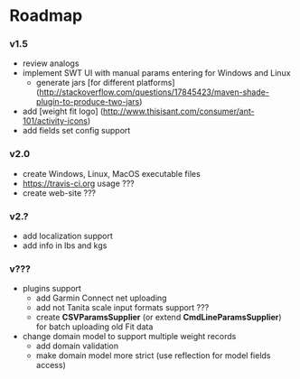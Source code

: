 Roadmap
=======

### v1.5 ###
* review analogs
* implement SWT UI with manual params entering for Windows and Linux
    * generate jars [for different platforms] (http://stackoverflow.com/questions/17845423/maven-shade-plugin-to-produce-two-jars)
* add [weight fit logo] (http://www.thisisant.com/consumer/ant-101/activity-icons)
* add fields set config support

### v2.0 ###
* create Windows, Linux, MacOS executable files
* https://travis-ci.org usage ??? 
* create web-site ???

### v2.? ###
* add localization support
* add info in lbs and kgs
    
### v??? ###
* plugins support
    * add Garmin Connect net uploading
    * add not Tanita scale input formats support ???
    * create **CSVParamsSupplier** (or extend **CmdLineParamsSupplier**) for batch uploading old Fit data
* change domain model to support multiple weight records
    * add domain validation
    * make domain model more strict (use reflection for model fields access)

